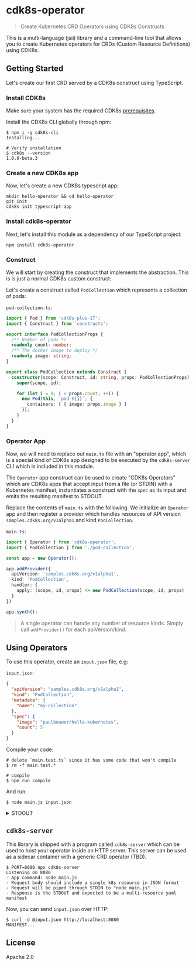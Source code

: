 # cdk8s-operator

> Create Kubernetes CRD Operators using CDK8s Constructs

This is a multi-language (jsii) library and a command-line tool that allows you
to create Kubernetes operators for CRDs (Custom Resource Definitions) using
CDK8s.

## Getting Started

Let's create our first CRD served by a CDK8s construct using TypeScript.

### Install CDK8s

Make sure your system has the required CDK8s [prerequisites](https://cdk8s.io/docs/latest/getting-started/#prerequisites).

Install the CDK8s CLI globally through npm:

```shell
$ npm i -g cdk8s-cli
Installing...

# Verify installation
$ cdk8s --version
1.0.0-beta.3
```

### Create a new CDK8s app

Now, let's create a new CDK8s typescript app:

```shell
mkdir hello-operator && cd hello-operator
git init
cdk8s init typescript-app
```

### Install cdk8s-operator

Next, let's install this module as a dependency of our TypeScript project:

```shell
npm install cdk8s-operator
```

### Construct

We will start by creating the construct that implements the abstraction. This is
is just a normal CDK8s custom construct:

Let's create a construct called `PodCollection` which represents a collection of
pods:

`pod-collection.ts`:

```ts
import { Pod } from 'cdk8s-plus-17';
import { Construct } from 'constructs';

export interface PodCollectionProps {
  /** Number of pods */
  readonly count: number;
  /** The docker image to deploy */
  readonly image: string;
}

export class PodCollection extends Construct {
  constructor(scope: Construct, id: string, props: PodCollectionProps) {
    super(scope, id);

    for (let i = 0; i < props.count; ++i) {
      new Pod(this, `pod-${i}`, {
        containers: [ { image: props.image } ]
      });
    }
  }
}
```

### Operator App

Now, we will need to replace out `main.ts` file with an "operator app", which is
a special kind of CDK8s app designed to be executed by the `cdk8s-server` CLI
which is included in this module.

The `Operator` app construct can be used to create "CDK8s Operators" which are
CDK8s apps that accept input from a file (or STDIN) with a Kubernetes manifest,
instantiates a construct with the `spec` as its input and emits the resulting
manifest to STDOUT.

Replace the contents of `main.ts` with the following. We initialize an
`Operator` app and then register a provider which handles resources of API
version `samples.cdk8s.org/v1alpha1` and kind `PodCollection`.

`main.ts`:

```ts
import { Operator } from 'cdk8s-operator';
import { PodCollection } from './pod-collection';

const app = new Operator();

app.addProvider({
  apiVersion: 'samples.cdk8s.org/v1alpha1',
  kind: 'PodCollection',
  handler: {
    apply: (scope, id, props) => new PodCollection(scope, id, props)
  }
})

app.synth();
```

> A single operator can handle any number of resource kinds. Simply call
> `addProvider()` for each apiVersion/kind.

## Using Operators

To use this operator, create an `input.json` file, e.g:

`input.json`:

```json
{
  "apiVersion": "samples.cdk8s.org/v1alpha1",
  "kind": "PodCollection",
  "metadata": {
    "name": "my-collection"
  },
  "spec": {
    "image": "paulbouwer/hello-kubernetes",
    "count": 5
  }
}
```

Compile your code:

```shell
# delete `main.test.ts` since it has some code that won't compile
$ rm -f main.test.*

# compile
$ npm run compile
```

And run:

```shell
$ node main.js input.json
```

<details>
  <summary>STDOUT</summary>

```yaml
apiVersion: "v1"
kind: "Pod"
metadata:
  name: "my-collection-pod-0-c8735c52"
spec:
  containers:
    - env: []
      image: "paulbouwer/hello-kubernetes"
      imagePullPolicy: "Always"
      name: "main"
      ports: []
      volumeMounts: []
  volumes: []
---
apiVersion: "v1"
kind: "Pod"
metadata:
  name: "my-collection-pod-1-c89f58d7"
spec:
  containers:
    - env: []
      image: "paulbouwer/hello-kubernetes"
      imagePullPolicy: "Always"
      name: "main"
      ports: []
      volumeMounts: []
  volumes: []
---
apiVersion: "v1"
kind: "Pod"
metadata:
  name: "my-collection-pod-2-c88d4268"
spec:
  containers:
    - env: []
      image: "paulbouwer/hello-kubernetes"
      imagePullPolicy: "Always"
      name: "main"
      ports: []
      volumeMounts: []
  volumes: []
---
apiVersion: "v1"
kind: "Pod"
metadata:
  name: "my-collection-pod-3-c86866b1"
spec:
  containers:
    - env: []
      image: "paulbouwer/hello-kubernetes"
      imagePullPolicy: "Always"
      name: "main"
      ports: []
      volumeMounts: []
  volumes: []
---
apiVersion: "v1"
kind: "Pod"
metadata:
  name: "my-collection-pod-4-c8b74b1d"
spec:
  containers:
    - env: []
      image: "paulbouwer/hello-kubernetes"
      imagePullPolicy: "Always"
      name: "main"
      ports: []
      volumeMounts: []
  volumes: []
```

</details>

## `cdk8s-server`

This library is shipped with a program called `cdk8s-server` which can be used
to host your operator inside an HTTP server. This server can be used as a
sidecar container with a generic CRD operator (TBD).

```shell
$ PORT=8080 npx cdk8s-server
Listening on 8080
- App command: node main.js
- Request body should include a single k8s resource in JSON format
- Request will be piped through STDIN to "node main.js"
- Response is the STDOUT and expected to be a multi-resource yaml manifest
```

Now, you can send `input.json` over HTTP:

```shell
$ curl -d @input.json http://localhost:8080
MANIFEST...
```

## License

Apache 2.0
